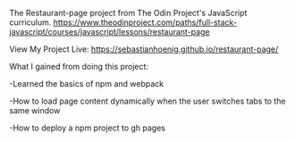 The Restaurant-page project from The Odin Project's JavaScript curriculum. https://www.theodinproject.com/paths/full-stack-javascript/courses/javascript/lessons/restaurant-page

View My Project Live: https://sebastianhoenig.github.io/restaurant-page/

What I gained from doing this project:

-Learned the basics of npm and webpack

-How to load page content dynamically when the user switches tabs to the same window

-How to deploy a npm project to gh pages
